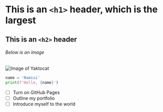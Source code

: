 # This is an `<h1>` header, which is the largest

## This is an `<h2>` header

###### Below is an image

![Image of Yaktocat](https://octodex.github.com/images/yaktocat.png)


``` python
name = 'Namisi'
print(f'Hello, {name}')
```
- [ ] Turn on GitHub Pages
- [ ] Outline my portfolio
- [ ] Introduce myself to the world

